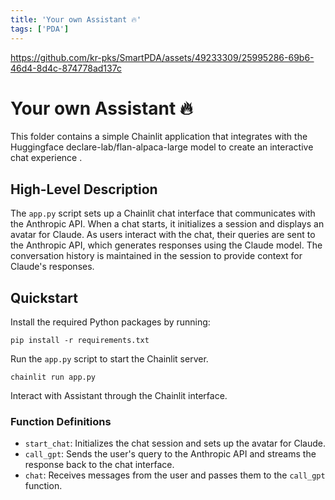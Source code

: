 ```yaml
---
title: 'Your own Assistant 🔥'
tags: ['PDA']
---
```



https://github.com/kr-pks/SmartPDA/assets/49233309/25995286-69b6-46d4-8d4c-874778ad137c



# Your own Assistant 🔥

This folder contains a simple Chainlit application that integrates with the Huggingface declare-lab/flan-alpaca-large model to create an interactive chat experience .

## High-Level Description

The `app.py` script sets up a Chainlit chat interface that communicates with the Anthropic API. When a chat starts, it initializes a session and displays an avatar for Claude. As users interact with the chat, their queries are sent to the Anthropic API, which generates responses using the Claude model. The conversation history is maintained in the session to provide context for Claude's responses.

## Quickstart


 Install the required Python packages by running:
```shell
pip install -r requirements.txt
```
 Run the `app.py` script to start the Chainlit server.
```shell
chainlit run app.py
```

 Interact with Assistant through the Chainlit interface.

### Function Definitions

- `start_chat`: Initializes the chat session and sets up the avatar for Claude.
- `call_gpt`: Sends the user's query to the Anthropic API and streams the response back to the chat interface.
- `chat`: Receives messages from the user and passes them to the `call_gpt` function.
